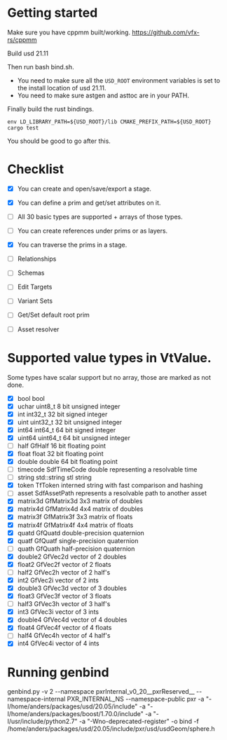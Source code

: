 # Getting started

Make sure you have cppmm built/working.
https://github.com/vfx-rs/cppmm

Build usd 21.11

Then run bash bind.sh.
- You need to make sure all the ```USD_ROOT``` environment variables is set to the install location of usd 21.11.
- You need to make sure astgen and asttoc are in your PATH.

Finally build the rust bindings.

```
env LD_LIBRARY_PATH=${USD_ROOT}/lib CMAKE_PREFIX_PATH=${USD_ROOT} cargo test
```

You should be good to go after this.

# Checklist
- [x] You can create and open/save/export a stage.
- [x] You can define a prim and get/set attributes on it.
- [ ] All 30 basic types are supported + arrays of those types.
- [ ] You can create references under prims or as layers.
- [x] You can traverse the prims in a stage.

- [ ] Relationships
- [ ] Schemas
- [ ] Edit Targets
- [ ] Variant Sets
- [ ] Get/Set default root prim
- [ ] Asset resolver

# Supported value types in VtValue.
Some types have scalar support but no array, those are marked
as not done.
- [x] bool        bool
- [x] uchar       uint8_t    8 bit unsigned integer
- [x] int        int32_t    32 bit signed integer
- [x] uint        uint32_t    32 bit unsigned integer
- [x] int64       int64_t    64 bit signed integer
- [x] uint64      uint64_t    64 bit unsigned integer
- [ ] half        GfHalf    16 bit floating point
- [x] float      float    32 bit floating point
- [x] double      double    64 bit floating point
- [ ] timecode    SdfTimeCode    double representing a resolvable time
- [ ] string      std::string    stl string
- [x] token      TfToken    interned string with fast comparison and hashing
- [ ] asset       SdfAssetPath    represents a resolvable path to another asset
- [x] matrix3d    GfMatrix3d    3x3 matrix of doubles
- [x] matrix4d    GfMatrix4d    4x4 matrix of doubles
- [x] matrix3f    GfMatrix3f    3x3 matrix of floats
- [x] matrix4f    GfMatrix4f    4x4 matrix of floats
- [x] quatd       GfQuatd    double-precision quaternion
- [x] quatf       GfQuatf    single-precision quaternion
- [ ] quath       GfQuath    half-precision quaternion
- [x] double2     GfVec2d    vector of 2 doubles
- [x] float2     GfVec2f    vector of 2 floats
- [ ] half2       GfVec2h    vector of 2 half's
- [x] int2        GfVec2i    vector of 2 ints
- [x] double3     GfVec3d    vector of 3 doubles
- [x] float3     GfVec3f    vector of 3 floats
- [ ] half3       GfVec3h    vector of 3 half's
- [x] int3        GfVec3i    vector of 3 ints
- [x] double4     GfVec4d    vector of 4 doubles
- [x] float4      GfVec4f    vector of 4 floats
- [ ] half4       GfVec4h    vector of 4 half's
- [x] int4        GfVec4i    vector of 4 ints

# Running genbind
genbind.py  -v 2 --namespace pxrInternal_v0_20__pxrReserved__ --namespace-internal PXR_INTERNAL_NS --namespace-public pxr -a "-I/home/anders/packages/usd/20.05/include" -a "-I/home/anders/packages/boost/1.70.0/include" -a "-I/usr/include/python2.7" -a "-Wno-deprecated-register" -o bind -f /home/anders/packages/usd/20.05/include/pxr/usd/usdGeom/sphere.h


